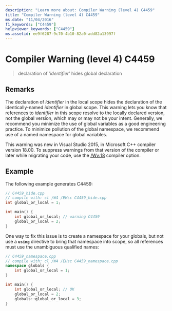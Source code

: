 ```yaml
---
description: "Learn more about: Compiler Warning (level 4) C4459"
title: "Compiler Warning (level 4) C4459"
ms.date: "11/04/2016"
f1_keywords: ["C4459"]
helpviewer_keywords: ["C4459"]
ms.assetid: ee9f6287-9c70-4b10-82a0-add82a13997f
---
```

# Compiler Warning (level 4) C4459

> declaration of '*identifier*' hides global declaration

## Remarks

The declaration of *identifier* in the local scope hides the declaration of the identically-named *identifier* in global scope. This warning lets you know that references to *identifier* in this scope resolve to the locally declared version, not the global version, which may or may not be your intent. Generally, we recommend you minimize the use of global variables as a good engineering practice. To minimize pollution of the global namespace, we recommend use of a named namespace for global variables.

This warning was new in Visual Studio 2015, in Microsoft C++ compiler version 18.00. To suppress warnings from that version of the compiler or later while migrating your code, use the [/Wv:18](../../build/reference/compiler-option-warning-level.md) compiler option.

## Example

The following example generates C4459:

```cpp
// C4459_hide.cpp
// compile with: cl /W4 /EHsc C4459_hide.cpp
int global_or_local = 1;

int main() {
    int global_or_local; // warning C4459
    global_or_local = 2;
}
```

One way to fix this issue is to create a namespace for your globals, but not use a **`using`** directive to bring that namespace into scope, so all references must use the unambiguous qualified names:

```cpp
// C4459_namespace.cpp
// compile with: cl /W4 /EHsc C4459_namespace.cpp
namespace globals {
    int global_or_local = 1;
}

int main() {
    int global_or_local; // OK
    global_or_local = 2;
    globals::global_or_local = 3;
}
```
